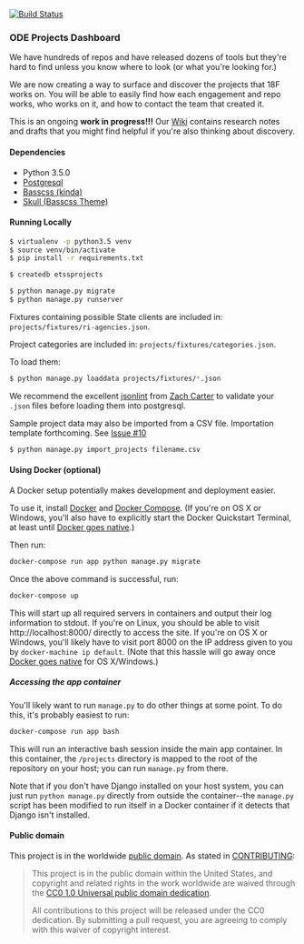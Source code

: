 [![Build Status](https://travis-ci.org/401ode/projects.svg?branch=master)](https://travis-ci.org/401ode/projects)
### ODE Projects Dashboard

We have hundreds of repos and have released dozens of tools but they're hard to find unless you know where to look (or what you're looking for.)

We are now creating a way to surface and discover the projects that 18F works on. You will be able to easily find how each engagement and repo works, who works on it, and how to contact the team that created it.

This is an ongoing **work in progress!!!** Our [Wiki](https://github.com/18F/projects/wiki) contains research notes and drafts that you might find helpful if you're also thinking about discovery.

#### Dependencies

- Python 3.5.0
- [Postgresql](http://www.postgresql.org/download/)
- [Basscss (kinda)](http://www.basscss.com/)
- [Skull (Basscss Theme)](http://www.basscss.com/skull/)

#### Running Locally

```sh
$ virtualenv -p python3.5 venv
$ source venv/bin/activate
$ pip install -r requirements.txt

$ createdb etssprojects

$ python manage.py migrate
$ python manage.py runserver
```

Fixtures containing possible State clients are included in: `projects/fixtures/ri-agencies.json`.

Project categories are included in: `projects/fixtures/categories.json`. 

To load them: 

```sh
$ python manage.py loaddata projects/fixtures/*.json
```

We recommend the excellent [jsonlint](https://github.com/zaach/jsonlint) from [Zach Carter](https://github.com/zaach) to validate your `.json` files before loading them into postgresql.


Sample project data may also be imported from a CSV file. Importation template forthcoming. See [Issue #10](https://github.com/401ode/projects/issues/10)


```sh
$ python manage.py import_projects filename.csv
```

#### Using Docker (optional)

A Docker setup potentially makes development and deployment easier.

To use it, install [Docker][] and [Docker Compose][]. (If you're on OS X or
Windows, you'll also have to explicitly start the Docker Quickstart Terminal,
at least until [Docker goes native][].)

Then run:

```sh
docker-compose run app python manage.py migrate
```

Once the above command is successful, run:

```sh
docker-compose up
```

This will start up all required servers in containers and output their
log information to stdout. If you're on Linux, you should be able
to visit http://localhost:8000/ directly to access the site. If you're on
OS X or Windows, you'll likely have to visit port 8000 on the IP
address given to you by `docker-machine ip default`. (Note that this
hassle will go away once [Docker goes native][] for OS X/Windows.)

##### Accessing the app container

You'll likely want to run `manage.py` to do other things at some point.
To do this, it's probably easiest to run:

```sh
docker-compose run app bash
```

This will run an interactive bash session inside the main app container.
In this container, the `/projects` directory is mapped to the root of
the repository on your host; you can run `manage.py` from there.

Note that if you don't have Django installed on your host system, you
can just run `python manage.py` directly from outside the container--the
`manage.py` script has been modified to run itself in a Docker container
if it detects that Django isn't installed.

[Docker]: https://www.docker.com/
[Docker Compose]: https://docs.docker.com/compose/
[Docker goes native]: https://blog.docker.com/2016/03/docker-for-mac-windows-beta/

#### Public domain

This project is in the worldwide [public domain](LICENSE.md).   As stated in [CONTRIBUTING](CONTRIBUTING.md):

> This project is in the public domain within   the United States, and copyright and related rights in the work worldwide are waived through   the [CC0 1.0 Universal public domain dedication](https://creativecommons.org/publicdomain/zero/1.0/).  
>
> All contributions to this project will be released under the CC0 dedication. By submitting a   pull request, you are agreeing to comply with this waiver of copyright interest.
